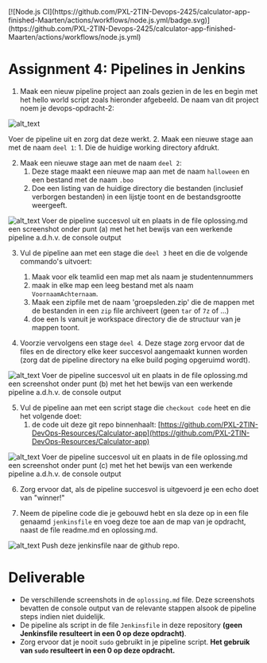 <ADD badge here>
[![Node.js CI](https://github.com/PXL-2TIN-Devops-2425/calculator-app-finished-Maarten/actions/workflows/node.js.yml/badge.svg)](https://github.com/PXL-2TIN-Devops-2425/calculator-app-finished-Maarten/actions/workflows/node.js.yml)

# Assignment 4: Pipelines in Jenkins


1. Maak een nieuw pipeline project aan zoals gezien in de les en begin met het hello world script zoals hieronder afgebeeld. De naam van dit project noem je devops-opdracht-2:

![alt_text](https://i.imgur.com/rnoMFXT.png "image_tooltip")

Voer de pipeline uit en zorg dat deze werkt.
2. Maak een nieuwe stage aan met de naam `deel 1`:
    1. Die de huidige working directory afdrukt.
    
2. Maak een nieuwe stage aan met de naam `deel 2`:
    1. Deze stage maakt een nieuwe map aan met de naam `halloween` en een bestand met de naam `.boo`
    2. Doe een listing van de huidige directory die bestanden (inclusief verborgen bestanden) in een lijstje toont en de bestandsgrootte weergeeft.

![alt_text](https://i.imgur.com/Hv9jkZE.png "image_tooltip")
Voer de pipeline succesvol uit en plaats in de file oplossing.md een screenshot onder punt (a) met het het bewijs van een werkende pipeline a.d.h.v. de console output

3. Vul de pipeline aan met een stage die `deel 3` heet en die de volgende commando's uitvoert:
    1. Maak voor elk teamlid een map met als naam je studentennummers
    2. maak in elke map een leeg bestand met als naam `VoornaamAchternaam`.
    3. Maak een zipfile met de naam 'groepsleden.zip' die de mappen met de bestanden in een `zip` file archiveert (geen `tar` of `7z` of ...)
    4. doe een ls vanuit je workspace directory die de structuur van je mappen toont.
 
 4. Voorzie vervolgens een stage  `deel 4`. Deze stage zorg ervoor dat de files en de directory elke keer succesvol aangemaakt kunnen worden (zorg dat de pipeline directory na elke build poging opgeruimd wordt).

![alt_text](https://i.imgur.com/Hv9jkZE.png "image_tooltip")
Voer de pipeline succesvol uit en plaats in de file oplossing.md een screenshot onder punt (b) met het het bewijs van een werkende pipeline a.d.h.v. de console output

5. Vul de pipeline aan met een script stage die  `checkout code` heet en die het volgende doet:
    1. de code uit deze git repo binnenhaalt: [https://github.com/PXL-2TIN-DevOps-Resources/Calculator-app](https://github.com/PXL-2TIN-DevOps-Resources/Calculator-app)

![alt_text](https://i.imgur.com/Hv9jkZE.png "image_tooltip")
Voer de pipeline succesvol uit en plaats in de file oplossing.md een screenshot onder punt (c) met het het bewijs van een werkende pipeline a.d.h.v. de console output

6. Zorg ervoor dat, als de pipeline succesvol is uitgevoerd je een echo doet van "winner!"

7. Neem de pipeline code die je gebouwd hebt en sla deze op in een file genaamd `jenkinsfile` en voeg deze toe aan de map van je opdracht, naast de file readme.md en oplossing.md.

![alt_text](https://i.imgur.com/Hv9jkZE.png "image_tooltip")
Push deze jenkinsfile naar de github repo.

# Deliverable
- De verschillende screenshots in de `oplossing.md` file. Deze screenshots bevatten de console output van de relevante stappen alsook de pipeline steps indien niet duidelijk.
- De pipeline als script in de file `Jenkinsfile` in deze repository **(geen Jenkinsfile resulteert in een 0 op deze opdracht)**.
- Zorg ervoor dat je nooit `sudo` gebruikt in je pipeline script. **Het gebruik van `sudo` resulteert in een 0 op deze opdracht.**

